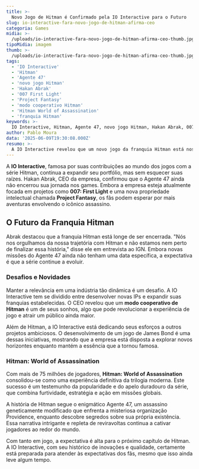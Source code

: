 ```yaml
---
title: >-
  Novo Jogo de Hitman é Confirmado pela IO Interactive para o Futuro
slug: io-interactive-fara-novo-jogo-de-hitman-afirma-ceo
categoria: Games
midia: >-
  /uploads/io-interactive-fara-novo-jogo-de-hitman-afirma-ceo-thumb.jpg
tipoMidia: imagem
thumb: >-
  /uploads/io-interactive-fara-novo-jogo-de-hitman-afirma-ceo-thumb.jpg
tags:
  - 'IO Interactive'
  - 'Hitman'
  - 'Agente 47'
  - 'novo jogo Hitman'
  - 'Hakan Abrak'
  - '007 First Light'
  - 'Project Fantasy'
  - 'modo cooperativo Hitman'
  - 'Hitman World of Assassination'
  - 'franquia Hitman'
keywords: >-
  IO Interactive, Hitman, Agente 47, novo jogo Hitman, Hakan Abrak, 007 First Light, Project Fantasy, modo cooperativo Hitman, Hitman World of Assassination, franquia Hitman
author: Pablo Moura
data: '2025-06-09T19:30:08.000Z'
resumo: >-
  A IO Interactive revelou que um novo jogo da franquia Hitman está nos planos, mas ainda sem data definida. A desenvolvedora está focada em outros projetos no momento, incluindo um título de 007.
---
```


A **IO Interactive**, famosa por suas contribuições ao mundo dos jogos com a série Hitman, continua a expandir seu portfólio, mas sem esquecer suas raízes. Hakan Abrak, CEO da empresa, confirmou que o Agente 47 ainda não encerrou sua jornada nos games. Embora a empresa esteja atualmente focada em projetos como **007: First Light** e uma nova propriedade intelectual chamada **Project Fantasy**, os fãs podem esperar por mais aventuras envolvendo o icônico assassino.

## O Futuro da Franquia Hitman

Abrak destacou que a franquia Hitman está longe de ser encerrada. "Nós nos orgulhamos da nossa trajetória com Hitman e não estamos nem perto de finalizar essa história," disse ele em entrevista ao IGN. Embora novas missões do Agente 47 ainda não tenham uma data específica, a expectativa é que a série continue a evoluir.

### Desafios e Novidades

Manter a relevância em uma indústria tão dinâmica é um desafio. A IO Interactive tem se dividido entre desenvolver novas IPs e expandir suas franquias estabelecidas. O CEO revelou que um **modo cooperativo de Hitman** é um de seus sonhos, algo que pode revolucionar a experiência de jogo e atrair um público ainda maior.

Além de Hitman, a IO Interactive está dedicando seus esforços a outros projetos ambiciosos. O desenvolvimento de um jogo de James Bond é uma dessas iniciativas, mostrando que a empresa está disposta a explorar novos horizontes enquanto mantém a essência que a tornou famosa.

### Hitman: World of Assassination

Com mais de 75 milhões de jogadores, **Hitman: World of Assassination** consolidou-se como uma experiência definitiva da trilogia moderna. Este sucesso é um testemunho da popularidade e do apelo duradouro da série, que combina furtividade, estratégia e ação em missões globais.

A história de Hitman segue o enigmático Agente 47, um assassino geneticamente modificado que enfrenta a misteriosa organização Providence, enquanto descobre segredos sobre sua própria existência. Essa narrativa intrigante e repleta de reviravoltas continua a cativar jogadores ao redor do mundo.

Com tanto em jogo, a expectativa é alta para o próximo capítulo de Hitman. A IO Interactive, com seu histórico de inovações e qualidade, certamente está preparada para atender às expectativas dos fãs, mesmo que isso ainda leve algum tempo.